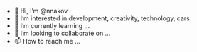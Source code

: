 - 👋 Hi, I’m @nnakov
- 👀 I’m interested in development, creativity, technology, cars
- 🌱 I’m currently learning ...
- 💞️ I’m looking to collaborate on ...
- 📫 How to reach me ...

<!---
nnakov/nnakov is a ✨ special ✨ repository because its `README.md` (this file) appears on your GitHub profile.
You can click the Preview link to take a look at your changes.
--->
